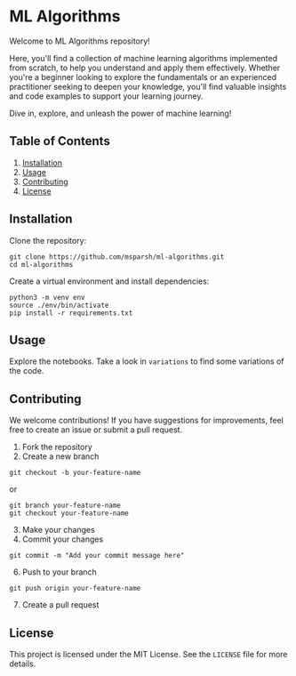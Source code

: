 # ML Algorithms

Welcome to ML Algorithms repository!

Here, you'll find a collection of machine learning algorithms implemented from scratch, to help you understand and apply them effectively. Whether you're a beginner looking to explore the fundamentals or an experienced practitioner seeking to deepen your knowledge, you'll find valuable insights and code examples to support your learning journey. 

Dive in, explore,
and unleash the power of machine learning!

## Table of Contents


1. [Installation](#installation)
2. [Usage](#usage)
3. [Contributing](#contributing)
4. [License](#license)

## Installation

Clone the repository:
```shell
git clone https://github.com/msparsh/ml-algorithms.git
cd ml-algorithms
```
Create a virtual environment and install dependencies:

```shell
python3 -m venv env
source ./env/bin/activate
pip install -r requirements.txt
```
## Usage

Explore the notebooks. Take a look in `variations` to find some variations of the code. 

## Contributing

We welcome contributions! If you have suggestions for improvements, feel free to create an issue or submit a pull request.


1. Fork the repository
2. Create a new branch
```shell
git checkout -b your-feature-name
```
or 
```shell
git branch your-feature-name
git checkout your-feature-name
```

3. Make your changes
4. Commit your changes
```shell
git commit -m "Add your commit message here"
```

6. Push to your branch
```shell
git push origin your-feature-name
```
7. Create a pull request

## License

This project is licensed under the MIT License. See the `LICENSE` file for more details.
